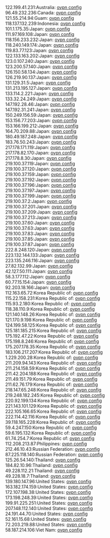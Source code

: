 122.199.41.231:Australia: [ovpn config](vpn/122_199_41_231.ovpn)  
96.49.232.236:Canada: [ovpn config](vpn/96_49_232_236.ovpn)  
121.55.214.94:Guam: [ovpn config](vpn/121_55_214_94.ovpn)  
118.137.132.239:Indonesia: [ovpn config](vpn/118_137_132_239.ovpn)  
101.1.175.35:Japan: [ovpn config](vpn/101_1_175_35.ovpn)  
111.97.169.108:Japan: [ovpn config](vpn/111_97_169_108.ovpn)  
118.156.233.232:Japan: [ovpn config](vpn/118_156_233_232.ovpn)  
118.240.149.174:Japan: [ovpn config](vpn/118_240_149_174.ovpn)  
119.83.77.123:Japan: [ovpn config](vpn/119_83_77_123.ovpn)  
122.133.163.202:Japan: [ovpn config](vpn/122_133_163_202.ovpn)  
123.0.107.240:Japan: [ovpn config](vpn/123_0_107_240.ovpn)  
123.200.57.140:Japan: [ovpn config](vpn/123_200_57_140.ovpn)  
126.150.58.134:Japan: [ovpn config](vpn/126_150_58_134.ovpn)  
126.219.90.137:Japan: [ovpn config](vpn/126_219_90_137.ovpn)  
131.129.31.5:Japan: [ovpn config](vpn/131_129_31_5.ovpn)  
131.213.195.127:Japan: [ovpn config](vpn/131_213_195_127.ovpn)  
133.114.2.221:Japan: [ovpn config](vpn/133_114_2_221.ovpn)  
133.32.24.249:Japan: [ovpn config](vpn/133_32_24_249.ovpn)  
147.192.28.46:Japan: [ovpn config](vpn/147_192_28_46.ovpn)  
147.192.31.241:Japan: [ovpn config](vpn/147_192_31_241.ovpn)  
150.249.156.59:Japan: [ovpn config](vpn/150_249_156_59.ovpn)  
153.156.77.203:Japan: [ovpn config](vpn/153_156_77_203.ovpn)  
153.166.199.212:Japan: [ovpn config](vpn/153_166_199_212.ovpn)  
164.70.209.88:Japan: [ovpn config](vpn/164_70_209_88.ovpn)  
180.49.187.248:Japan: [ovpn config](vpn/180_49_187_248.ovpn)  
183.76.50.243:Japan: [ovpn config](vpn/183_76_50_243.ovpn)  
217.178.171.119:Japan: [ovpn config](vpn/217_178_171_119.ovpn)  
217.178.82.170:Japan: [ovpn config](vpn/217_178_82_170.ovpn)  
217.178.8.30:Japan: [ovpn config](vpn/217_178_8_30.ovpn)  
219.100.37.119:Japan: [ovpn config](vpn/219_100_37_119.ovpn)  
219.100.37.120:Japan: [ovpn config](vpn/219_100_37_120.ovpn)  
219.100.37.159:Japan: [ovpn config](vpn/219_100_37_159.ovpn)  
219.100.37.192:Japan: [ovpn config](vpn/219_100_37_192.ovpn)  
219.100.37.196:Japan: [ovpn config](vpn/219_100_37_196.ovpn)  
219.100.37.197:Japan: [ovpn config](vpn/219_100_37_197.ovpn)  
219.100.37.199:Japan: [ovpn config](vpn/219_100_37_199.ovpn)  
219.100.37.2:Japan: [ovpn config](vpn/219_100_37_2.ovpn)  
219.100.37.201:Japan: [ovpn config](vpn/219_100_37_201.ovpn)  
219.100.37.209:Japan: [ovpn config](vpn/219_100_37_209.ovpn)  
219.100.37.213:Japan: [ovpn config](vpn/219_100_37_213.ovpn)  
219.100.37.60:Japan: [ovpn config](vpn/219_100_37_60.ovpn)  
219.100.37.63:Japan: [ovpn config](vpn/219_100_37_63.ovpn)  
219.100.37.83:Japan: [ovpn config](vpn/219_100_37_83.ovpn)  
219.100.37.85:Japan: [ovpn config](vpn/219_100_37_85.ovpn)  
219.100.37.87:Japan: [ovpn config](vpn/219_100_37_87.ovpn)  
222.8.248.120:Japan: [ovpn config](vpn/222_8_248_120.ovpn)  
223.132.144.133:Japan: [ovpn config](vpn/223_132_144_133.ovpn)  
223.135.246.116:Japan: [ovpn config](vpn/223_135_246_116.ovpn)  
27.82.132.99:Japan: [ovpn config](vpn/27_82_132_99.ovpn)  
42.127.50.111:Japan: [ovpn config](vpn/42_127_50_111.ovpn)  
58.3.177.112:Japan: [ovpn config](vpn/58_3_177_112.ovpn)  
60.77.15.154:Japan: [ovpn config](vpn/60_77_15_154.ovpn)  
92.203.18.166:Japan: [ovpn config](vpn/92_203_18_166.ovpn)  
112.163.65.72:Korea Republic of: [ovpn config](vpn/112_163_65_72.ovpn)  
115.22.158.231:Korea Republic of: [ovpn config](vpn/115_22_158_231.ovpn)  
115.93.2.180:Korea Republic of: [ovpn config](vpn/115_93_2_180.ovpn)  
118.38.110.9:Korea Republic of: [ovpn config](vpn/118_38_110_9.ovpn)  
121.140.148.26:Korea Republic of: [ovpn config](vpn/121_140_148_26.ovpn)  
121.170.9.198:Korea Republic of: [ovpn config](vpn/121_170_9_198.ovpn)  
124.199.58.125:Korea Republic of: [ovpn config](vpn/124_199_58_125.ovpn)  
125.181.185.215:Korea Republic of: [ovpn config](vpn/125_181_185_215.ovpn)  
175.192.47.22:Korea Republic of: [ovpn config](vpn/175_192_47_22.ovpn)  
175.198.8.246:Korea Republic of: [ovpn config](vpn/175_198_8_246.ovpn)  
175.207.178.35:Korea Republic of: [ovpn config](vpn/175_207_178_35.ovpn)  
183.106.217.207:Korea Republic of: [ovpn config](vpn/183_106_217_207.ovpn)  
1.229.200.28:Korea Republic of: [ovpn config](vpn/1_229_200_28.ovpn)  
211.209.94.143:Korea Republic of: [ovpn config](vpn/211_209_94_143.ovpn)  
211.214.158.59:Korea Republic of: [ovpn config](vpn/211_214_158_59.ovpn)  
211.42.204.188:Korea Republic of: [ovpn config](vpn/211_42_204_188.ovpn)  
211.49.151.79:Korea Republic of: [ovpn config](vpn/211_49_151_79.ovpn)  
211.62.76.179:Korea Republic of: [ovpn config](vpn/211_62_76_179.ovpn)  
218.147.65.248:Korea Republic of: [ovpn config](vpn/218_147_65_248.ovpn)  
219.248.182.245:Korea Republic of: [ovpn config](vpn/219_248_182_245.ovpn)  
220.92.199.134:Korea Republic of: [ovpn config](vpn/220_92_199_134.ovpn)  
221.143.101.129:Korea Republic of: [ovpn config](vpn/221_143_101_129.ovpn)  
222.105.166.65:Korea Republic of: [ovpn config](vpn/222_105_166_65.ovpn)  
222.114.42.116:Korea Republic of: [ovpn config](vpn/222_114_42_116.ovpn)  
39.118.165.228:Korea Republic of: [ovpn config](vpn/39_118_165_228.ovpn)  
59.4.247.150:Korea Republic of: [ovpn config](vpn/59_4_247_150.ovpn)  
59.6.195.132:Korea Republic of: [ovpn config](vpn/59_6_195_132.ovpn)  
61.74.254.7:Korea Republic of: [ovpn config](vpn/61_74_254_7.ovpn)  
112.208.213.87:Philippines: [ovpn config](vpn/112_208_213_87.ovpn)  
212.46.10.43:Russian Federation: [ovpn config](vpn/212_46_10_43.ovpn)  
87.225.118.140:Russian Federation: [ovpn config](vpn/87_225_118_140.ovpn)  
125.26.54.140:Thailand: [ovpn config](vpn/125_26_54_140.ovpn)  
184.82.10.96:Thailand: [ovpn config](vpn/184_82_10_96.ovpn)  
49.228.112.21:Thailand: [ovpn config](vpn/49_228_112_21.ovpn)  
49.228.18.7:Thailand: [ovpn config](vpn/49_228_18_7.ovpn)  
139.180.147.96:United States: [ovpn config](vpn/139_180_147_96.ovpn)  
163.182.174.159:United States: [ovpn config](vpn/163_182_174_159.ovpn)  
172.107.198.38:United States: [ovpn config](vpn/172_107_198_38.ovpn)  
173.198.248.39:United States: [ovpn config](vpn/173_198_248_39.ovpn)  
199.91.225.251:United States: [ovpn config](vpn/199_91_225_251.ovpn)  
207.148.112.140:United States: [ovpn config](vpn/207_148_112_140.ovpn)  
24.191.44.70:United States: [ovpn config](vpn/24_191_44_70.ovpn)  
52.161.15.68:United States: [ovpn config](vpn/52_161_15_68.ovpn)  
72.203.219.88:United States: [ovpn config](vpn/72_203_219_88.ovpn)  
58.187.214.106:Viet Nam: [ovpn config](vpn/58_187_214_106.ovpn)  
